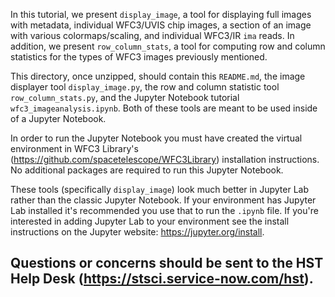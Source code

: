 In this tutorial, we present `display_image`, a tool for displaying full images with metadata, individual WFC3/UVIS chip images, a section of an image with various colormaps/scaling, and individual WFC3/IR `ima` reads. In addition, we present `row_column_stats`, a tool for computing row and column statistics for the types of WFC3 images previously mentioned.

This directory, once unzipped, should contain this `README.md`,
the image displayer tool `display_image.py`, the row and column statistic
tool `row_column_stats.py`, and the Jupyter Notebook tutorial
`wfc3_imageanalysis.ipynb`. Both of these tools are meant to be used inside of
a Jupyter Notebook.

In order to run the Jupyter Notebook you must have created the virtual
environment in WFC3 Library's (https://github.com/spacetelescope/WFC3Library)
installation instructions. No additional packages are required to run this
Jupyter Notebook.

These tools (specifically `display_image`) look much better in Jupyter Lab
rather than the classic Jupyter Notebook.  If your environment has Jupyter Lab
installed it's recommended you use that to run the `.ipynb` file. If you're
interested in adding Jupyter Lab to your environment see the install
instructions on the Jupyter website: https://jupyter.org/install.

Questions or concerns should be sent to the HST Help Desk
(https://stsci.service-now.com/hst).
---------------------------------------------------------------------
